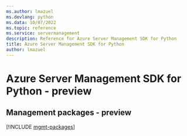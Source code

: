 ```yaml
---
ms.author: lmazuel
ms.devlang: python
ms.data: 10/07/2022
ms.topic: reference
ms.service: servermanagement
description: Reference for Azure Server Management SDK for Python
title: Azure Server Management SDK for Python
author: lmazuel
---
```

# Azure Server Management SDK for Python - preview

## Management packages - preview
[!INCLUDE [mgmt-packages](server-management-mgmt-index.md)]
